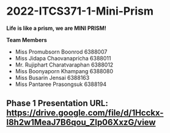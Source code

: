 # 2022-ITCS371-1-Mini-Prism

**Life is like a prism, we are MINI PRISM!**

**Team Members**
- Miss	Promubsorn	Boonrod 			  6388007
- Miss	Jidapa      Chaovanapricha  6388011
- Mr.	  Rujiphart 	Charatvaraphan 	6388012
- Miss 	Boonyaporn 	Khampang 			  6388080
- Miss 	Busarin 		Jensai 			    6388163
- Miss	Pantaree 		Prasongsuk 		  6388194 

## Phase 1 Presentation URL: https://drive.google.com/file/d/1Hcckx-l8h2w1MeaJ7B6qou_ZIp06XxzG/view ##
